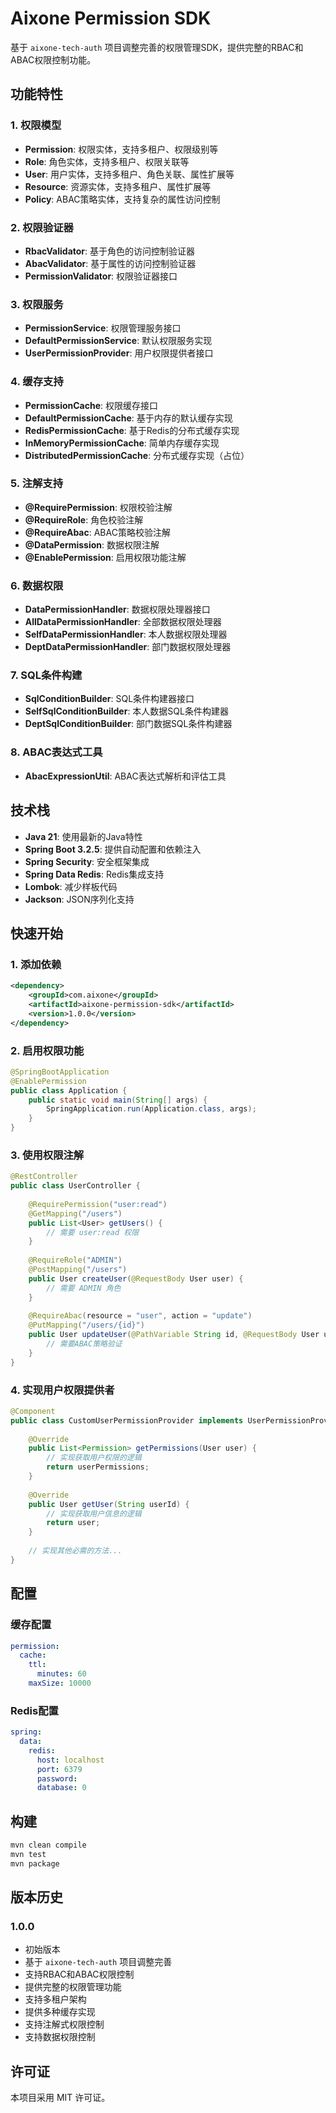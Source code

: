 # Aixone Permission SDK

基于 `aixone-tech-auth` 项目调整完善的权限管理SDK，提供完整的RBAC和ABAC权限控制功能。

## 功能特性

### 1. 权限模型
- **Permission**: 权限实体，支持多租户、权限级别等
- **Role**: 角色实体，支持多租户、权限关联等
- **User**: 用户实体，支持多租户、角色关联、属性扩展等
- **Resource**: 资源实体，支持多租户、属性扩展等
- **Policy**: ABAC策略实体，支持复杂的属性访问控制

### 2. 权限验证器
- **RbacValidator**: 基于角色的访问控制验证器
- **AbacValidator**: 基于属性的访问控制验证器
- **PermissionValidator**: 权限验证器接口

### 3. 权限服务
- **PermissionService**: 权限管理服务接口
- **DefaultPermissionService**: 默认权限服务实现
- **UserPermissionProvider**: 用户权限提供者接口

### 4. 缓存支持
- **PermissionCache**: 权限缓存接口
- **DefaultPermissionCache**: 基于内存的默认缓存实现
- **RedisPermissionCache**: 基于Redis的分布式缓存实现
- **InMemoryPermissionCache**: 简单内存缓存实现
- **DistributedPermissionCache**: 分布式缓存实现（占位）

### 5. 注解支持
- **@RequirePermission**: 权限校验注解
- **@RequireRole**: 角色校验注解
- **@RequireAbac**: ABAC策略校验注解
- **@DataPermission**: 数据权限注解
- **@EnablePermission**: 启用权限功能注解

### 6. 数据权限
- **DataPermissionHandler**: 数据权限处理器接口
- **AllDataPermissionHandler**: 全部数据权限处理器
- **SelfDataPermissionHandler**: 本人数据权限处理器
- **DeptDataPermissionHandler**: 部门数据权限处理器

### 7. SQL条件构建
- **SqlConditionBuilder**: SQL条件构建器接口
- **SelfSqlConditionBuilder**: 本人数据SQL条件构建器
- **DeptSqlConditionBuilder**: 部门数据SQL条件构建器

### 8. ABAC表达式工具
- **AbacExpressionUtil**: ABAC表达式解析和评估工具

## 技术栈

- **Java 21**: 使用最新的Java特性
- **Spring Boot 3.2.5**: 提供自动配置和依赖注入
- **Spring Security**: 安全框架集成
- **Spring Data Redis**: Redis集成支持
- **Lombok**: 减少样板代码
- **Jackson**: JSON序列化支持

## 快速开始

### 1. 添加依赖

```xml
<dependency>
    <groupId>com.aixone</groupId>
    <artifactId>aixone-permission-sdk</artifactId>
    <version>1.0.0</version>
</dependency>
```

### 2. 启用权限功能

```java
@SpringBootApplication
@EnablePermission
public class Application {
    public static void main(String[] args) {
        SpringApplication.run(Application.class, args);
    }
}
```

### 3. 使用权限注解

```java
@RestController
public class UserController {
    
    @RequirePermission("user:read")
    @GetMapping("/users")
    public List<User> getUsers() {
        // 需要 user:read 权限
    }
    
    @RequireRole("ADMIN")
    @PostMapping("/users")
    public User createUser(@RequestBody User user) {
        // 需要 ADMIN 角色
    }
    
    @RequireAbac(resource = "user", action = "update")
    @PutMapping("/users/{id}")
    public User updateUser(@PathVariable String id, @RequestBody User user) {
        // 需要ABAC策略验证
    }
}
```

### 4. 实现用户权限提供者

```java
@Component
public class CustomUserPermissionProvider implements UserPermissionProvider {
    
    @Override
    public List<Permission> getPermissions(User user) {
        // 实现获取用户权限的逻辑
        return userPermissions;
    }
    
    @Override
    public User getUser(String userId) {
        // 实现获取用户信息的逻辑
        return user;
    }
    
    // 实现其他必需的方法...
}
```

## 配置

### 缓存配置

```yaml
permission:
  cache:
    ttl:
      minutes: 60
    maxSize: 10000
```

### Redis配置

```yaml
spring:
  data:
    redis:
      host: localhost
      port: 6379
      password: 
      database: 0
```

## 构建

```bash
mvn clean compile
mvn test
mvn package
```

## 版本历史

### 1.0.0
- 初始版本
- 基于 `aixone-tech-auth` 项目调整完善
- 支持RBAC和ABAC权限控制
- 提供完整的权限管理功能
- 支持多租户架构
- 提供多种缓存实现
- 支持注解式权限控制
- 支持数据权限控制

## 许可证

本项目采用 MIT 许可证。
